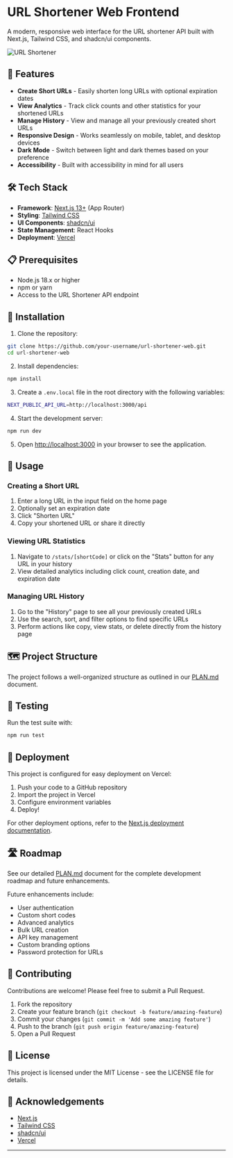 # URL Shortener Web Frontend

A modern, responsive web interface for the URL shortener API built with Next.js, Tailwind CSS, and shadcn/ui components.

![URL Shortener](https://via.placeholder.com/800x400?text=URL+Shortener+Web+App)

## 🚀 Features

- **Create Short URLs** - Easily shorten long URLs with optional expiration dates
- **View Analytics** - Track click counts and other statistics for your shortened URLs
- **Manage History** - View and manage all your previously created short URLs
- **Responsive Design** - Works seamlessly on mobile, tablet, and desktop devices
- **Dark Mode** - Switch between light and dark themes based on your preference
- **Accessibility** - Built with accessibility in mind for all users

## 🛠️ Tech Stack

- **Framework**: [Next.js 13+](https://nextjs.org/) (App Router)
- **Styling**: [Tailwind CSS](https://tailwindcss.com/)
- **UI Components**: [shadcn/ui](https://ui.shadcn.com/)
- **State Management**: React Hooks
- **Deployment**: [Vercel](https://vercel.com/)

## 📋 Prerequisites

- Node.js 18.x or higher
- npm or yarn
- Access to the URL Shortener API endpoint

## 🔧 Installation

1. Clone the repository:

```bash
git clone https://github.com/your-username/url-shortener-web.git
cd url-shortener-web
```

2. Install dependencies:

```bash
npm install
```

3. Create a `.env.local` file in the root directory with the following variables:

```bash
NEXT_PUBLIC_API_URL=http://localhost:3000/api
```

4. Start the development server:

```bash
npm run dev
```

5. Open [http://localhost:3000](http://localhost:3000) in your browser to see the application.

## 📱 Usage

### Creating a Short URL

1. Enter a long URL in the input field on the home page
2. Optionally set an expiration date
3. Click "Shorten URL"
4. Copy your shortened URL or share it directly

### Viewing URL Statistics

1. Navigate to `/stats/[shortCode]` or click on the "Stats" button for any URL in your history
2. View detailed analytics including click count, creation date, and expiration date

### Managing URL History

1. Go to the "History" page to see all your previously created URLs
2. Use the search, sort, and filter options to find specific URLs
3. Perform actions like copy, view stats, or delete directly from the history page

## 🗺️ Project Structure

The project follows a well-organized structure as outlined in our [PLAN.md](PLAN.md) document.

## 🧪 Testing

Run the test suite with:

```bash
npm run test
```

## 🚢 Deployment

This project is configured for easy deployment on Vercel:

1. Push your code to a GitHub repository
2. Import the project in Vercel
3. Configure environment variables
4. Deploy!

For other deployment options, refer to the [Next.js deployment documentation](https://nextjs.org/docs/deployment).

## 🛣️ Roadmap

See our detailed [PLAN.md](PLAN.md) document for the complete development roadmap and future enhancements.

Future enhancements include:
- User authentication
- Custom short codes
- Advanced analytics
- Bulk URL creation
- API key management
- Custom branding options
- Password protection for URLs

## 🤝 Contributing

Contributions are welcome! Please feel free to submit a Pull Request.

1. Fork the repository
2. Create your feature branch (`git checkout -b feature/amazing-feature`)
3. Commit your changes (`git commit -m 'Add some amazing feature'`)
4. Push to the branch (`git push origin feature/amazing-feature`)
5. Open a Pull Request

## 📄 License

This project is licensed under the MIT License - see the LICENSE file for details.

## 🙏 Acknowledgements

- [Next.js](https://nextjs.org/)
- [Tailwind CSS](https://tailwindcss.com/)
- [shadcn/ui](https://ui.shadcn.com/)
- [Vercel](https://vercel.com/)

---